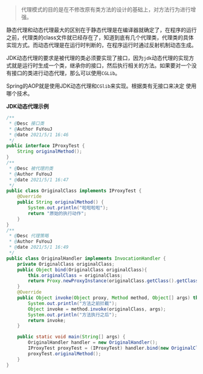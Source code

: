 > 代理模式的目的是在不修改原有类方法的设计的基础上，对方法行为进行增强。

静态代理和动态代理最大的区别在于静态代理是在编译器就确定了，在程序的运行之前，代理类的class文件就已经存在了，知道到底有几个代理类，代理类的具体实现方式。而动态代理是在运行时判断的，在程序运行时通过反射机制动态生成。

JDK动态代理的要求是被代理的类必须要实现了接口，因为`jdk`动态代理的实现方式就是运行时生成一个类，继承你的接口，然后执行相关的方法。如果要对一个没有接口的类进行动态代理，那么可以使用`CGLib`。

Spring的AOP就是使用JDK动态代理和`CGlib`来实现。根据类有无接口来决定 使用哪个技术。



**JDK动态代理示例**

```java
/**
 * @Desc 接口类
 * @Author FuYouJ
 * @date 2021/5/1 16:46
 */
public interface IProxyTest {
    String originalMethod();
}
/**
 * @Desc 被代理的类
 * @Author FuYouJ
 * @date 2021/5/1 16:47
 */
public class OriginalClass implements IProxyTest {
    @Override
    public String originalMethod() {
        System.out.println("啦啦啦啦");
        return "原始的执行动作";
    }
}
/**
 * @Desc 代理策略
 * @Author FuYouJ
 * @date 2021/5/1 16:49
 */
public class OriginalHandler implements InvocationHandler {
    private OriginalClass originalClass;
    public Object bind(OriginalClass originalClass){
        this.originalClass = originalClass;
        return Proxy.newProxyInstance(originalClass.getClass().getClassLoader(),originalClass.getClass().getInterfaces(),this);
    }
    @Override
    public Object invoke(Object proxy, Method method, Object[] args) throws Throwable {
        System.out.println("方法之前拦截");
        Object invoke = method.invoke(originalClass, args);
        System.out.println("方法执行之后");
        return invoke;
    }

    public static void main(String[] args) {
        OriginalHandler handler = new OriginalHandler();
        IProxyTest proxyTest = (IProxyTest) handler.bind(new OriginalClass());
        proxyTest.originalMethod();
    }
}
```

